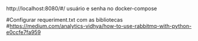 http://localhost:8080/#/
usuário e senha no docker-compose

#Configurar requeriment.txt com as bibliotecas
#https://medium.com/analytics-vidhya/how-to-use-rabbitmq-with-python-e0ccfe7fa959